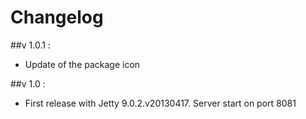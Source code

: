Changelog
=========

##v 1.0.1 :
* Update of the package icon

##v 1.0 :
* First release with Jetty 9.0.2.v20130417. Server start on port 8081
